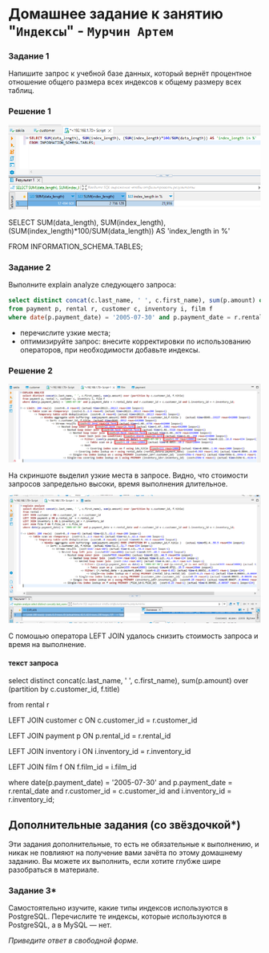 # Домашнее задание к занятию "`Индексы`" - `Мурчин Артем`

### Задание 1

Напишите запрос к учебной базе данных, который вернёт процентное отношение общего размера всех индексов к общему размеру всех таблиц.

### Решение 1

![alt text](https://github.com/artmur1/12-05-hw/blob/main/12-05-zad1.png)

SELECT SUM(data_length), SUM(index_length), (SUM(index_length)*100/SUM(data_length)) AS 'index_length in %'

FROM INFORMATION_SCHEMA.TABLES;

### Задание 2

Выполните explain analyze следующего запроса:
```sql
select distinct concat(c.last_name, ' ', c.first_name), sum(p.amount) over (partition by c.customer_id, f.title)
from payment p, rental r, customer c, inventory i, film f
where date(p.payment_date) = '2005-07-30' and p.payment_date = r.rental_date and r.customer_id = c.customer_id and i.inventory_id = r.inventory_id
```
- перечислите узкие места;
- оптимизируйте запрос: внесите корректировки по использованию операторов, при необходимости добавьте индексы.

### Решение 2

![alt text](https://github.com/artmur1/12-05-hw/blob/main/12-05-zad2-1.png)

На скриншоте выделил узкие места в запросе. Видно, что стоимости запросов запредельно высоки, время выполнения длительное.

![alt text](https://github.com/artmur1/12-05-hw/blob/main/12-05-zad2-2.png)

С помошью оператора LEFT JOIN удалось снизить стоимость запроса и время на выполнение.

#### текст запроса

select distinct concat(c.last_name, ' ', c.first_name), sum(p.amount) over (partition by c.customer_id, f.title)

from rental r

LEFT JOIN customer c ON c.customer_id  = r.customer_id  

LEFT JOIN payment p ON p.rental_id  = r.rental_id 

LEFT JOIN inventory i ON i.inventory_id = r.inventory_id 

LEFT JOIN film f ON f.film_id = i.film_id 

where date(p.payment_date) = '2005-07-30' and p.payment_date = r.rental_date and r.customer_id = c.customer_id and i.inventory_id = r.inventory_id;

## Дополнительные задания (со звёздочкой*)
Эти задания дополнительные, то есть не обязательные к выполнению, и никак не повлияют на получение вами зачёта по этому домашнему заданию. Вы можете их выполнить, если хотите глубже шире разобраться в материале.

### Задание 3*

Самостоятельно изучите, какие типы индексов используются в PostgreSQL. Перечислите те индексы, которые используются в PostgreSQL, а в MySQL — нет.

*Приведите ответ в свободной форме.*
